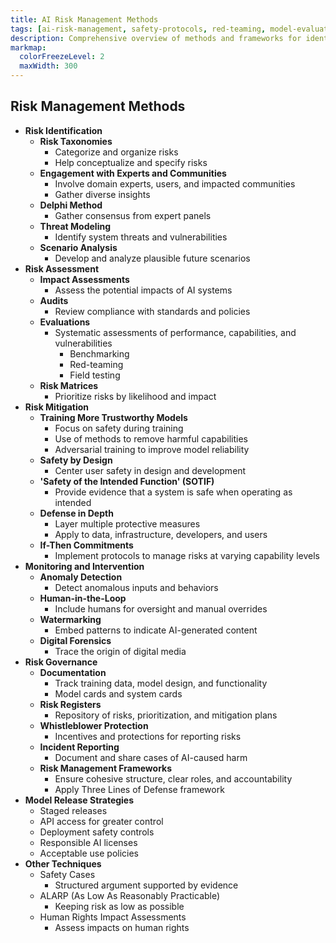 ```yaml
---
title: AI Risk Management Methods
tags: [ai-risk-management, safety-protocols, red-teaming, model-evaluation, safety-metrics, responsible-ai, safety-standards]
description: Comprehensive overview of methods and frameworks for identifying, assessing, and mitigating risks in advanced AI systems.
markmap:
  colorFreezeLevel: 2
  maxWidth: 300
---
```


## Risk Management Methods

  - **Risk Identification**
    - **Risk Taxonomies**
      - Categorize and organize risks
      - Help conceptualize and specify risks
    - **Engagement with Experts and Communities**
      -  Involve domain experts, users, and impacted communities
      -  Gather diverse insights
    - **Delphi Method**
      - Gather consensus from expert panels
    - **Threat Modeling**
      - Identify system threats and vulnerabilities
    - **Scenario Analysis**
      - Develop and analyze plausible future scenarios
  - **Risk Assessment**
    - **Impact Assessments**
       - Assess the potential impacts of AI systems
    - **Audits**
      - Review compliance with standards and policies
    - **Evaluations**
      - Systematic assessments of performance, capabilities, and vulnerabilities
        - Benchmarking
        - Red-teaming
        - Field testing
    - **Risk Matrices**
      - Prioritize risks by likelihood and impact
  - **Risk Mitigation**
    - **Training More Trustworthy Models**
      - Focus on safety during training
      - Use of methods to remove harmful capabilities
      - Adversarial training to improve model reliability
    - **Safety by Design**
      - Center user safety in design and development
    - **'Safety of the Intended Function' (SOTIF)**
      - Provide evidence that a system is safe when operating as intended
    - **Defense in Depth**
      - Layer multiple protective measures
      - Apply to data, infrastructure, developers, and users
    - **If-Then Commitments**
      - Implement protocols to manage risks at varying capability levels
  - **Monitoring and Intervention**
    - **Anomaly Detection**
      - Detect anomalous inputs and behaviors
    - **Human-in-the-Loop**
      - Include humans for oversight and manual overrides
    - **Watermarking**
      - Embed patterns to indicate AI-generated content
    - **Digital Forensics**
      - Trace the origin of digital media
  - **Risk Governance**
    - **Documentation**
      - Track training data, model design, and functionality
      - Model cards and system cards
    - **Risk Registers**
      - Repository of risks, prioritization, and mitigation plans
    - **Whistleblower Protection**
      -  Incentives and protections for reporting risks
    - **Incident Reporting**
      - Document and share cases of AI-caused harm
    - **Risk Management Frameworks**
      - Ensure cohesive structure, clear roles, and accountability
      - Apply Three Lines of Defense framework
  - **Model Release Strategies**
    - Staged releases
    - API access for greater control
    - Deployment safety controls
    - Responsible AI licenses
    - Acceptable use policies
  - **Other Techniques**
    -  Safety Cases
        - Structured argument supported by evidence
    -  ALARP (As Low As Reasonably Practicable)
        - Keeping risk as low as possible
    -  Human Rights Impact Assessments
        - Assess impacts on human rights